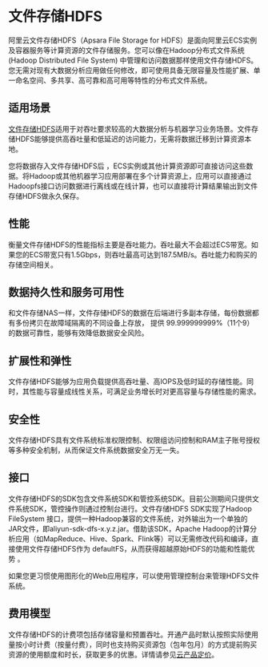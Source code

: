 # 文件存储HDFS

阿里云文件存储HDFS（Apsara File Storage for HDFS）是面向阿里云ECS实例及容器服务等计算资源的文件存储服务。您可以像在Hadoop分布式文件系统 \(Hadoop Distributed File System\) 中管理和访问数据那样使用文件存储HDFS。您无需对现有大数据分析应用做任何修改，即可使用具备无限容量及性能扩展、单一命名空间、多共享、高可靠和高可用等特性的分布式文件系统。

## 适用场景

[文件存储HDFS](https://common-buy.aliyun.com/?spm=5176.cnalidfs.0.0.26ff6948V1RRyZ&commodityCode=dfsstd#/open)适用于对吞吐要求较高的大数据分析与机器学习业务场景。文件存储HDFS能够提供高吞吐量和低延迟的访问能力，无需将数据迁移到计算资源本地。

您将数据存入文件存储HDFS后 ，ECS实例或其他计算资源即可直接访问这些数据。将Hadoop或其他机器学习应用部署在多个计算资源上，应用可以直接通过Hadoopfs接口访问数据进行离线或在线计算，也可以直接将计算结果输出到文件存储HDFS做永久保存。

## 性能

衡量文件存储HDFS的性能指标主要是吞吐能力。吞吐最大不会超过ECS带宽。如果您的ECS带宽只有1.5Gbps，则吞吐最高可达到187.5MB/s。吞吐能力和购买的存储空间相关。

## 数据持久性和服务可用性

和文件存储NAS一样，文件存储HDFS的数据在后端进行多副本存储，每份数据都有多份拷贝在故障域隔离的不同设备上存放， 提供 99.999999999%（11个9） 的数据可靠性，能够有效降低数据安全风险。

## 扩展性和弹性

文件存储HDFS能够为应用负载提供高吞吐量、高IOPS及低时延的存储性能。同时，其性能与容量成线性关系，可满足业务增长时对更高容量与存储性能的需求。

## 安全性

文件存储HDFS具有文件系统标准权限控制、权限组访问控制和RAM主子账号授权等多种安全机制，从而保证文件系统数据安全万无一失。

## 接口

文件存储HDFS的SDK包含文件系统SDK和管控系统SDK。目前公测期间只提供文件系统SDK，管控操作则通过控制台进行。文件存储HDFS SDK实现了Hadoop FileSystem 接口，提供一种Hadoop兼容的文件系统，对外输出为一个单独的JAR文件，即aliyun-sdk-dfs-x.y.z.jar。借助该SDK，Apache Hadoop的计算分析应用（如MapReduce、Hive、Spark、Flink等）可以无需修改代码和编译，直接使用文件存储HDFS作为 defaultFS，从而获得超越原始HDFS的功能和性能优势 。

如果您更习惯使用图形化的Web应用程序，可以使用管理控制台来管理HDFS文件系统。

## 费用模型

文件存储HDFS的计费项包括存储容量和预置吞吐。开通产品时默认按照实际使用量按小时计费（按量付费），同时也支持购买资源包（包年包月）的方式提前购买资源的使用额度和时长，获取更多的优惠。详情请参见[云产品定价](https://www.aliyun.com/price/product?spm=5176.8030368.1058477.32.133d3aa4UEi2fc#/alidfs/detail)。

